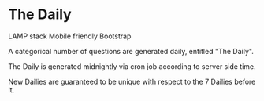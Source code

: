 # The Daily

LAMP stack
Mobile friendly Bootstrap

A categorical number of questions are generated daily, entitled "The Daily".  

The Daily is generated midnightly via cron job according to server side time.

New Dailies are guaranteed to be unique with respect to the 7 Dailies before it.




   
